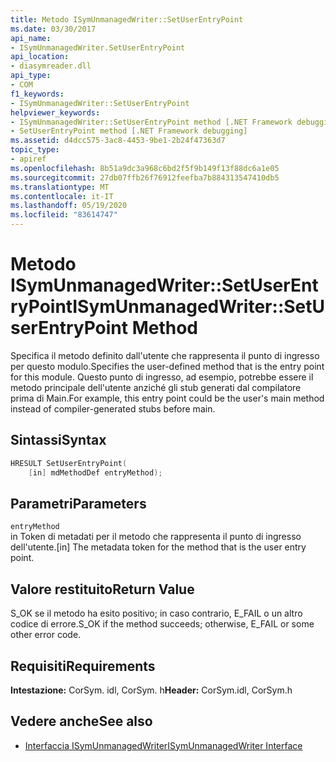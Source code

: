 ```yaml
---
title: Metodo ISymUnmanagedWriter::SetUserEntryPoint
ms.date: 03/30/2017
api_name:
- ISymUnmanagedWriter.SetUserEntryPoint
api_location:
- diasymreader.dll
api_type:
- COM
f1_keywords:
- ISymUnmanagedWriter::SetUserEntryPoint
helpviewer_keywords:
- ISymUnmanagedWriter::SetUserEntryPoint method [.NET Framework debugging]
- SetUserEntryPoint method [.NET Framework debugging]
ms.assetid: d4dcc575-3ac8-4453-9be1-2b24f47363d7
topic_type:
- apiref
ms.openlocfilehash: 8b51a9dc3a968c6bd2f5f9b149f13f88dc6a1e05
ms.sourcegitcommit: 27db07ffb26f76912feefba7b884313547410db5
ms.translationtype: MT
ms.contentlocale: it-IT
ms.lasthandoff: 05/19/2020
ms.locfileid: "83614747"
---
```

# <a name="isymunmanagedwritersetuserentrypoint-method"></a><span data-ttu-id="f002e-102">Metodo ISymUnmanagedWriter::SetUserEntryPoint</span><span class="sxs-lookup"><span data-stu-id="f002e-102">ISymUnmanagedWriter::SetUserEntryPoint Method</span></span>
<span data-ttu-id="f002e-103">Specifica il metodo definito dall'utente che rappresenta il punto di ingresso per questo modulo.</span><span class="sxs-lookup"><span data-stu-id="f002e-103">Specifies the user-defined method that is the entry point for this module.</span></span> <span data-ttu-id="f002e-104">Questo punto di ingresso, ad esempio, potrebbe essere il metodo principale dell'utente anziché gli stub generati dal compilatore prima di Main.</span><span class="sxs-lookup"><span data-stu-id="f002e-104">For example, this entry point could be the user's main method instead of compiler-generated stubs before main.</span></span>  
  
## <a name="syntax"></a><span data-ttu-id="f002e-105">Sintassi</span><span class="sxs-lookup"><span data-stu-id="f002e-105">Syntax</span></span>  
  
```cpp  
HRESULT SetUserEntryPoint(  
    [in] mdMethodDef entryMethod);  
```  
  
## <a name="parameters"></a><span data-ttu-id="f002e-106">Parametri</span><span class="sxs-lookup"><span data-stu-id="f002e-106">Parameters</span></span>  
 `entryMethod`  
 <span data-ttu-id="f002e-107">in Token di metadati per il metodo che rappresenta il punto di ingresso dell'utente.</span><span class="sxs-lookup"><span data-stu-id="f002e-107">[in] The metadata token for the method that is the user entry point.</span></span>  
  
## <a name="return-value"></a><span data-ttu-id="f002e-108">Valore restituito</span><span class="sxs-lookup"><span data-stu-id="f002e-108">Return Value</span></span>  
 <span data-ttu-id="f002e-109">S_OK se il metodo ha esito positivo; in caso contrario, E_FAIL o un altro codice di errore.</span><span class="sxs-lookup"><span data-stu-id="f002e-109">S_OK if the method succeeds; otherwise, E_FAIL or some other error code.</span></span>  
  
## <a name="requirements"></a><span data-ttu-id="f002e-110">Requisiti</span><span class="sxs-lookup"><span data-stu-id="f002e-110">Requirements</span></span>  
 <span data-ttu-id="f002e-111">**Intestazione:** CorSym. idl, CorSym. h</span><span class="sxs-lookup"><span data-stu-id="f002e-111">**Header:** CorSym.idl, CorSym.h</span></span>  
  
## <a name="see-also"></a><span data-ttu-id="f002e-112">Vedere anche</span><span class="sxs-lookup"><span data-stu-id="f002e-112">See also</span></span>

- [<span data-ttu-id="f002e-113">Interfaccia ISymUnmanagedWriter</span><span class="sxs-lookup"><span data-stu-id="f002e-113">ISymUnmanagedWriter Interface</span></span>](isymunmanagedwriter-interface.md)
